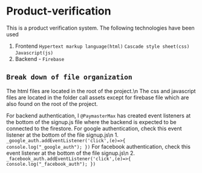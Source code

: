 # Product-verification
This is a product verification system.
The following technologies have been used
1. Frontend 
    `Hypertext markup language(html)`
    `Cascade style sheet(css)`
    `Javascript(js)`
2. Backend - `Firebase`

## `Break down of file organization`
The html files are located in the root of the project.\n
The css and javascript files are located in the folder call assets except for firebase file which are also found on the root of the project.
    
 For backend authentication, I `@PaymasterMax` has created event listeners at the bottom of the signup.js file where the backend is expected to be connected to the firestore.
For google authentication, check this event listener at the bottom of the file signup.js\n
	1. `_google_auth.addEventListener('click',(e)=>{
		console.log("_google_auth");
        })`
For facebook authentication, check this event listener at the bottom of the file signup.js\n
	2. `_facebook_auth.addEventListener('click',(e)=>{
		console.log("_facebook_auth");
	})`
        
